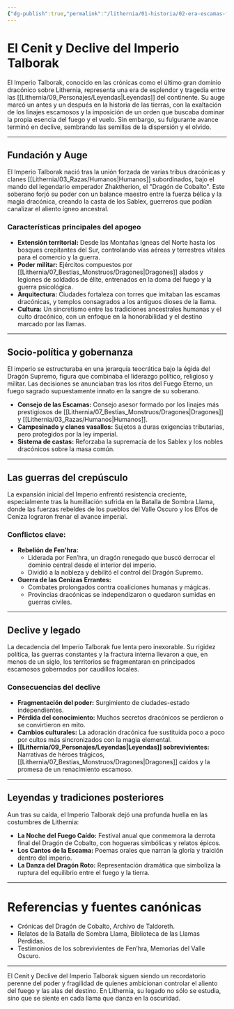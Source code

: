 ```yaml
---
{"dg-publish":true,"permalink":"/lithernia/01-historia/02-era-escamas-fuego/el-cenit-y-declive-del-imperio-talborak/","title":"Imperio Talborak","tags":["lithernia","imperio","historia","draconico"]}
---
```


# El Cenit y Declive del Imperio Talborak

El Imperio Talborak, conocido en las crónicas como el último gran dominio dracónico sobre Lithernia, representa una era de esplendor y tragedia entre las [[Lithernia/09_Personajes/Leyendas\|Leyendas]] del continente. Su auge marcó un antes y un después en la historia de las tierras, con la exaltación de los linajes escamosos y la imposición de un orden que buscaba dominar la propia esencia del fuego y el vuelo. Sin embargo, su fulgurante avance terminó en declive, sembrando las semillas de la dispersión y el olvido.

---

## Fundación y Auge

El Imperio Talborak nació tras la unión forzada de varias tribus dracónicas y clanes [[Lithernia/03_Razas/Humanos\|Humanos]] subordinados, bajo el mando del legendario emperador Zhaktherion, el "Dragón de Cobalto". Este soberano forjó su poder con un balance maestro entre la fuerza bélica y la magia dracónica, creando la casta de los Sablex, guerreros que podían canalizar el aliento ígneo ancestral.

### Características principales del apogeo

- **Extensión territorial:** Desde las Montañas Igneas del Norte hasta los bosques crepitantes del Sur, controlando vías aéreas y terrestres vitales para el comercio y la guerra.
- **Poder militar:** Ejércitos compuestos por [[Lithernia/07_Bestias_Monstruos/Dragones\|Dragones]] alados y legiones de soldados de élite, entrenados en la doma del fuego y la guerra psicológica.
- **Arquitectura:** Ciudades fortaleza con torres que imitaban las escamas dracónicas, y templos consagrados a los antiguos dioses de la llama.
- **Cultura:** Un sincretismo entre las tradiciones ancestrales humanas y el culto dracónico, con un enfoque en la honorabilidad y el destino marcado por las llamas.

---

## Socio-política y gobernanza

El imperio se estructuraba en una jerarquía teocrática bajo la égida del Dragón Supremo, figura que combinaba el liderazgo político, religioso y militar. Las decisiones se anunciaban tras los ritos del Fuego Eterno, un fuego sagrado supuestamente innato en la sangre de su soberano.

- **Consejo de las Escamas:** Consejo asesor formado por los linajes más prestigiosos de [[Lithernia/07_Bestias_Monstruos/Dragones\|Dragones]] y [[Lithernia/03_Razas/Humanos\|Humanos]].
- **Campesinado y clanes vasallos:** Sujetos a duras exigencias tributarias, pero protegidos por la ley imperial.
- **Sistema de castas:** Reforzaba la supremacía de los Sablex y los nobles dracónicos sobre la masa común.

---

## Las guerras del crepúsculo

La expansión inicial del Imperio enfrentó resistencia creciente, especialmente tras la humillación sufrida en la Batalla de Sombra Llama, donde las fuerzas rebeldes de los pueblos del Valle Oscuro y los Elfos de Ceniza lograron frenar el avance imperial.

### Conflictos clave:

- **Rebelión de Fen'hra:**
  - Liderada por Fen’hra, un dragón renegado que buscó derrocar el dominio central desde el interior del imperio.
  - Dividió a la nobleza y debilitó el control del Dragón Supremo.
- **Guerra de las Cenizas Errantes:**
  - Combates prolongados contra coaliciones humanas y mágicas.
  - Provincias dracónicas se independizaron o quedaron sumidas en guerras civiles.

---

## Declive y legado

La decadencia del Imperio Talborak fue lenta pero inexorable. Su rigidez política, las guerras constantes y la fractura interna llevaron a que, en menos de un siglo, los territorios se fragmentaran en principados escamosos gobernados por caudillos locales.

### Consecuencias del declive

- **Fragmentación del poder:** Surgimiento de ciudades-estado independientes.
- **Pérdida del conocimiento:** Muchos secretos dracónicos se perdieron o se convirtieron en mito.
- **Cambios culturales:** La adoración dracónica fue sustituida poco a poco por cultos más sincronizados con la magia elemental.
- **[[Lithernia/09_Personajes/Leyendas\|Leyendas]] sobrevivientes:** Narrativas de héroes trágicos, [[Lithernia/07_Bestias_Monstruos/Dragones\|Dragones]] caídos y la promesa de un renacimiento escamoso.

---

## Leyendas y tradiciones posteriores

Aun tras su caída, el Imperio Talborak dejó una profunda huella en las costumbres de Lithernia:

- **La Noche del Fuego Caído:** Festival anual que conmemora la derrota final del Dragón de Cobalto, con hogueras simbólicas y relatos épicos.
- **Los Cantos de la Escama:** Poemas orales que narran la gloria y traición dentro del imperio.
- **La Danza del Dragón Roto:** Representación dramática que simboliza la ruptura del equilibrio entre el fuego y la tierra.

---

# Referencias y fuentes canónicas

- Crónicas del Dragón de Cobalto, Archivo de Taldoreth.
- Relatos de la Batalla de Sombra Llama, Biblioteca de las Llamas Perdidas.
- Testimonios de los sobrevivientes de Fen’hra, Memorias del Valle Oscuro.

---

El Cenit y Declive del Imperio Talborak siguen siendo un recordatorio perenne del poder y fragilidad de quienes ambicionan controlar el aliento del fuego y las alas del destino. En Lithernia, su legado no sólo se estudia, sino que se siente en cada llama que danza en la oscuridad.